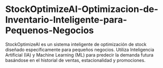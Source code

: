 # StockOptimizeAI-Optimizacion-de-Inventario-Inteligente-para-Pequenos-Negocios
StockOptimizeAI es un sistema inteligente de optimización de stock diseñado específicamente para pequeños negocios. Utiliza Inteligencia Artificial (IA) y Machine Learning (ML) para predecir la demanda futura basándose en el historial de ventas, estacionalidad y promociones.
